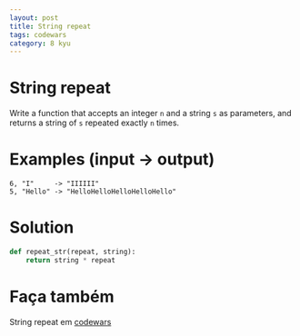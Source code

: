 ```yaml
---
layout: post
title: String repeat
tags: codewars
category: 8 kyu
---
```


# String repeat
Write a function that accepts an integer `n` and a string `s` as parameters, and returns a string of `s` repeated exactly `n` times.

# Examples (input -> output)
```
6, "I"     -> "IIIIII"
5, "Hello" -> "HelloHelloHelloHelloHello"
```

# Solution
```python
def repeat_str(repeat, string):
    return string * repeat
```

# Faça também
String repeat em [codewars](https://www.codewars.com/kata/57a0e5c372292dd76d000d7e)